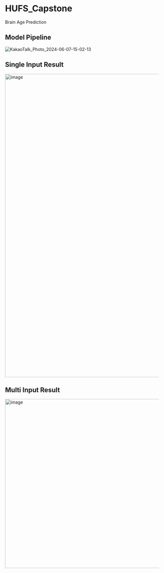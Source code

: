 # HUFS_Capstone
Brain Age Prediction

## Model Pipeline
![KakaoTalk_Photo_2024-06-07-15-02-13](https://github.com/changmaaa/HUFS_Capstone/assets/114389511/06e4adb0-afa9-431c-8d89-8cfc1ee1e5e3)

## Single Input Result
<img width="992" alt="image" src="https://github.com/changmaaa/HUFS_Capstone/assets/114389511/b26decbd-9a83-4465-a81a-bb6f634dd741">

## Multi Input Result
<img width="553" alt="image" src="https://github.com/changmaaa/HUFS_Capstone/assets/114389511/36a8cd4e-ce84-455e-b8d6-68988f10d3b1">
